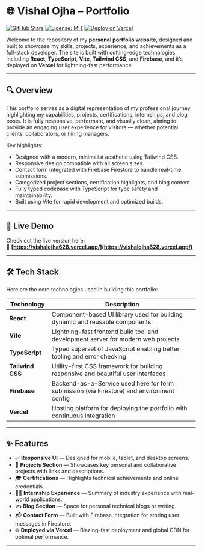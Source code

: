 # 🌐 Vishal Ojha –  Portfolio

[![GitHub Stars](https://img.shields.io/github/stars/vishalkumarojha/Portfolio-React?style=social)](https://github.com/vishalkumarojha/Portfolio-React/stargazers)
[![License: MIT](https://img.shields.io/badge/License-MIT-yellow.svg)](https://opensource.org/licenses/MIT)
[![Deploy on Vercel](https://img.shields.io/badge/Hosted%20on-Vercel-black?logo=vercel)](https://vishalojha628.vercel.app)

Welcome to the repository of my **personal portfolio website**, designed and built to showcase my skills, projects, experience, and achievements as a full-stack developer. The site is built with cutting-edge technologies including **React**, **TypeScript**, **Vite**, **Tailwind CSS**, and **Firebase**, and it’s deployed on **Vercel** for lightning-fast performance.

---

## 🔍 Overview

This portfolio serves as a digital representation of my professional journey, highlighting my capabilities, projects, certifications, internships, and blog posts. It is fully responsive, performant, and visually clean, aiming to provide an engaging user experience for visitors — whether potential clients, collaborators, or hiring managers.

Key highlights:
- Designed with a modern, minimalist aesthetic using Tailwind CSS.
- Responsive design compatible with all screen sizes.
- Contact form integrated with Firebase Firestore to handle real-time submissions.
- Categorized project sections, certification highlights, and blog content.
- Fully typed codebase with TypeScript for type safety and maintainability.
- Built using Vite for rapid development and optimized builds.

---

## 🚀 Live Demo

Check out the live version here:  
🔗 **[https://vishalojha628.vercel.app/](https://vishalojha628.vercel.app/)**

---

## 🛠️ Tech Stack

Here are the core technologies used in building this portfolio:

| Technology       | Description |
|------------------|-------------|
| **React**        | Component-based UI library used for building dynamic and reusable components |
| **Vite**         | Lightning-fast frontend build tool and development server for modern web projects |
| **TypeScript**   | Typed superset of JavaScript enabling better tooling and error checking |
| **Tailwind CSS** | Utility-first CSS framework for building responsive and beautiful user interfaces |
| **Firebase**     | Backend-as-a-Service used here for form submission (via Firestore) and environment config |
| **Vercel**       | Hosting platform for deploying the portfolio with continuous integration |

---

## ✨ Features

- ✅ **Responsive UI** — Designed for mobile, tablet, and desktop screens.
- 📁 **Projects Section** — Showcases key personal and collaborative projects with links and descriptions.
- 🎓 **Certifications** — Highlights technical achievements and online credentials.
- 🧑‍💻 **Internship Experience** — Summary of industry experience with real-world applications.
- ✍️ **Blog Section** — Space for personal technical blogs or writing.
- 📬 **Contact Form** — Built with Firebase integration for storing user messages in Firestore.
- 🌐 **Deployed via Vercel** — Blazing-fast deployment and global CDN for optimal performance.

---


